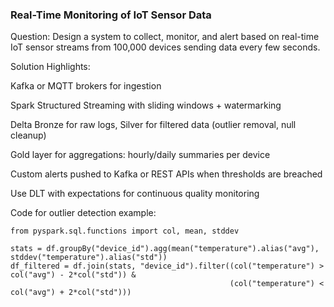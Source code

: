 ### Real-Time Monitoring of IoT Sensor Data

Question:
Design a system to collect, monitor, and alert based on real-time IoT sensor streams from 100,000 devices sending data every few seconds.

Solution Highlights:

Kafka or MQTT brokers for ingestion

Spark Structured Streaming with sliding windows + watermarking

Delta Bronze for raw logs, Silver for filtered data (outlier removal, null cleanup)

Gold layer for aggregations: hourly/daily summaries per device

Custom alerts pushed to Kafka or REST APIs when thresholds are breached

Use DLT with expectations for continuous quality monitoring


Code for outlier detection example:
```
from pyspark.sql.functions import col, mean, stddev

stats = df.groupBy("device_id").agg(mean("temperature").alias("avg"), stddev("temperature").alias("std"))
df_filtered = df.join(stats, "device_id").filter((col("temperature") > col("avg") - 2*col("std")) & 
                                                 (col("temperature") < col("avg") + 2*col("std")))
```
